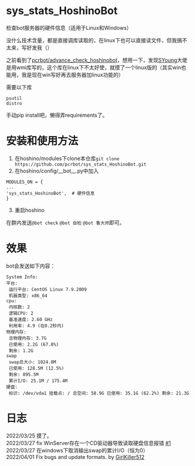 # sys_stats_HoshinoBot
检查bot服务器的硬件信息（适用于Linux和Windows）  

没什么技术含量，都是直接调库读取的，在linux下也可以直接读文件，但我搞不太来，写好发我（）

之前看到了[pcrbot/advance_check_hoshinobot](https://github.com/pcrbot/advance_check_hoshinobot)，想用一下，发现[SYoung](https://github.com/Soung2279)大佬是用wmi库写的，这个库在linux下不太好使，就摸了一个linux版的（其实win也能用，我是现在win写好再去服务器加linux功能的）

需要以下库
```
psutil
distro
```
手动pip install吧，懒得弄requirements了。

# 安装和使用方法
1. 在hoshino/modules下clone本仓库`git clone https://github.com/pcrbot/sys_stats_HoshinoBot.git`  
2. 在hoshino/config/\_\_bot\_\_.py中加入
```
MODULES_ON = {
...
'sys_stats_HoshinoBot',  # 硬件信息
}
```
3. 重启hoshino

在群内发送`@bot check` `@bot 自检` `@bot 鲁大师`即可。

# 效果
bot会发送如下内容：  
```
System Info:
平台:
 运行平台: CentOS Linux 7.9.2009
 机器类型: x86_64
cpu:
 内核数: 2
 逻辑CPU: 2
 基准速度: 2.60 GHz
 利用率: 4.9 (在0.2秒内)
物理内存:
 总物理内存: 3.7G
 已使用: 2.2G (67.8%)
 剩余: 1.2G
swap
 swap总大小: 1024.0M
 已使用: 128.5M (12.5%)
 剩余: 895.5M
 累计I/O: 25.1M / 175.4M
硬盘:
 标识: /dev/vda1 挂载点: / 总空间: 58.9G 已使用: 35.1G (62.2%) 剩余: 21.3G
```

# 日志
2022/03/25 摸了。  
2022/03/27 fix WinServer存在一个CD驱动器导致读取硬盘信息报错 [#1](https://github.com/pcrbot/sys_stats_HoshinoBot/issues/1)  
2022/03/27 在windows下取消输出swap的累计I/O（恒为0）  
2022/04/01 Fix bugs and update formats. by [GirlKiller512](https://github.com/GirlKiller512)  
